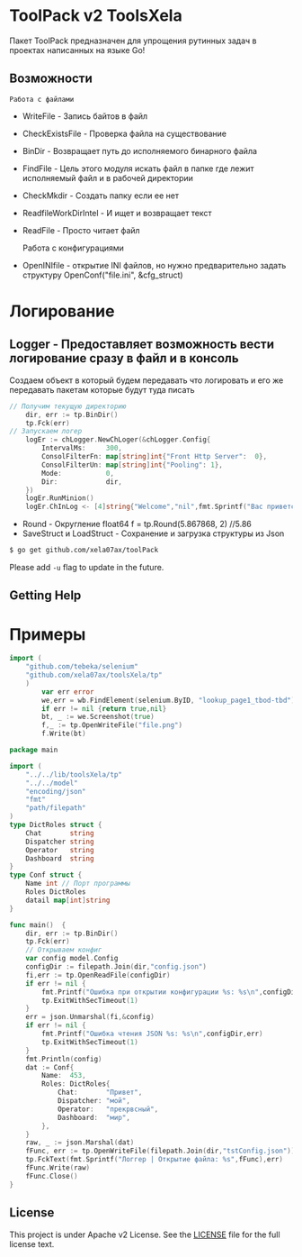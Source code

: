 ToolPack v2 ToolsXela
===

Пакет ToolPack предназначен для упрощения рутинных задач в проектах написанных на языке Go!
## Возможности
	Работа с файлами
- WriteFile - Запись байтов в файл
- CheckExistsFile - Проверка файла на существование
- BinDir - Возвращает путь до исполняемого бинарного файла
- FindFile - Цель этого модуля искать файл в папке где лежит исполняемый файл и в рабочей директории
- CheckMkdir - Создать папку если ее нет
- ReadfileWorkDirIntel - И ищет и возвращает текст
- ReadFile - Просто читает файл

	Работа с конфигурациями
- OpenINIfile - открытие INI файлов, но нужно предварительно задать структуру
    OpenConf("file.ini", &cfg_struct)

# Логирование
## Logger - Предоставляет возможность вести логирование сразу в файл и в консоль
Создаем объект в который будем передавать что логировать и его же передавать пакетам которые будут туда писать

```go
// Получим текущую директорию
	dir, err := tp.BinDir()
	tp.Fck(err)
// Запускаем логер
	logEr := chLogger.NewChLoger(&chLogger.Config{
		IntervalMs:     300,
		ConsolFilterFn: map[string]int{"Front Http Server":  0},
		ConsolFilterUn: map[string]int{"Pooling": 1},
		Mode:           0,
		Dir:            dir,
	})
	logEr.RunMinion()
	logEr.ChInLog <- [4]string{"Welcome","nil",fmt.Sprintf("Вас приветствует \"Silika-FileManager Контроллер\" v1.1 (11112020) \n")}

```
- Round - Округление float64
    f = tp.Round(5.867868, 2) //5.86
- SaveStruct и LoadStruct - Сохранение и загрузка структуры из Json

```sh
$ go get github.com/xela07ax/toolPack
```


Please add `-u` flag to update in the future.

## Getting Help
# Примеры

```go
import (
	"github.com/tebeka/selenium"
	"github.com/xela07ax/toolsXela/tp"
	)
		var err error
		we,err = wb.FindElement(selenium.ByID, "lookup_page1_tbod-tbd")
		if err != nil {return true,nil}
		bt, _ := we.Screenshot(true)	
		f,_ := tp.OpenWriteFile("file.png")
		f.Write(bt)
```
```go
package main

import (
	"../../lib/toolsXela/tp"
	"../../model"
	"encoding/json"
	"fmt"
	"path/filepath"
)
type DictRoles struct {
	Chat       string
	Dispatcher string
	Operator   string
	Dashboard  string
}
type Conf struct {
	Name int // Порт программы
	Roles DictRoles
	datail map[int]string
}

func main()  {
	dir, err := tp.BinDir()
	tp.Fck(err)
	// Открываем конфиг
	var config model.Config
	configDir := filepath.Join(dir,"config.json")
	fi,err := tp.OpenReadFile(configDir)
	if err != nil {
		fmt.Printf("Ошибка при открытии конфигурации %s: %s\n",configDir,err)
		tp.ExitWithSecTimeout(1)
	}
	err = json.Unmarshal(fi,&config)
	if err != nil {
		fmt.Printf("Ошибка чтения JSON %s: %s\n",configDir,err)
		tp.ExitWithSecTimeout(1)
	}
	fmt.Println(config)
	dat := Conf{
		Name:  453,
		Roles: DictRoles{
			Chat:       "Привет",
			Dispatcher: "мой",
			Operator:   "прекрвсный",
			Dashboard:  "мир",
		},
	}
	raw, _ := json.Marshal(dat)
	fFunc, err := tp.OpenWriteFile(filepath.Join(dir,"tstConfig.json"))
	tp.FckText(fmt.Sprintf("Логгер | Открытие файла: %s",fFunc),err)
	fFunc.Write(raw)
	fFunc.Close()
}
```
## License

This project is under Apache v2 License. See the [LICENSE](LICENSE) file for the full license text.
